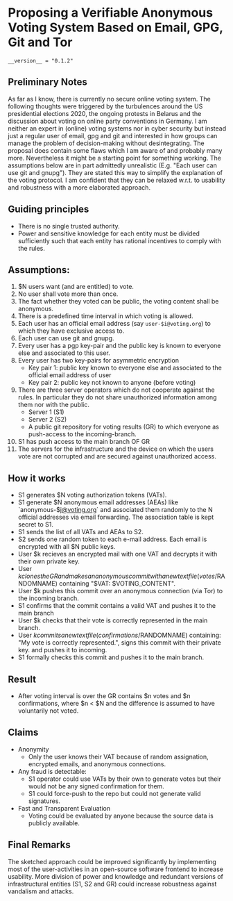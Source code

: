 # Proposing a Verifiable Anonymous Voting System Based on Email, GPG, Git and Tor

`__version__ = "0.1.2"`

## Preliminary Notes

As far as I know, there is currently no secure online voting system. The following thoughts were triggered by the turbulences around the US presidential elections 2020, the ongoing protests in Belarus and the discussion about voting on online party conventions in Germany. I am neither an expert in (online) voting systems nor in cyber security but instead just a regular user of email, gpg and git and interested in how groups can manage the problem of decision-making without desintegrating. The proposal does contain some flaws which I am aware of and probably many more. Nevertheless it might be a starting point for something working. The assumptions below are in part admittedly unrealistic (E.g. "Each user can use git and gnupg"). They are stated this way to simplify the explanation of the voting protocol. I am confident that they can be relaxed w.r.t. to usability and robustness with a more elaborated approach.

## Guiding principles

- There is no single trusted authority.
- Power and sensitive knowledge for each entity must be divided sufficiently such that each entity has rational incentives to comply with the rules.

## Assumptions:

1. $N users want (and are entitled) to vote.
2. No user shall vote more than once.
3. The fact whether they voted can be public, the voting content shall be anonymous.
4. There is a predefined time interval in which voting is allowed.
5. Each user has an official email address (say `user-$i@voting.org`) to which they have exclusive access to.
6. Each user can use git and gnupg.
7. Every user has a pgp key-pair and the public key is known to everyone else and associated to this user.
8. Every user has two key-pairs for asymmetric encryption
    - Key pair 1: public key known to everyone else and associated to the official email address of user
    - Key pair 2: public key not known to anyone (before voting)
9. There are three server operators which do not cooperate against the rules. In particular they do not share unauthorized information among them nor with the public.
    - Server 1 (S1)
    - Server 2 (S2)
    - A public git repository for voting results (GR) to which everyone as push-access to the incoming-branch.
10. S1 has push access to the main branch OF GR
11. The servers for the infrastructure and the device on which the users vote are not corrupted and are secured against unauthorized access.


## How it works

- S1 generates $N voting authorization tokens (VATs).
- S1 generate $N anonymous email addresses (AEAs) like `anonymous-$j@voting.org` and associated them randomly to the N official addresses via email forwarding. The association table is kept secret to S1.
- S1 sends the list of all VATs and AEAs to S2.
- S2 sends one random token to each e-mail address. Each email is encrypted with all $N public keys.
- User $k recieves an encrypted mail with one VAT and decrypts it with their own private key.
- User $k clones the GR and makes an anonymous commit with a new text file (votes/$RANDOMNAME) containing "$VAT: $VOTING_CONTENT".
- User $k pushes this commit over an anonymous connection (via Tor) to the incoming branch.
- S1 confirms that the commit contains a valid VAT and pushes it to the main branch
- User $k checks that their vote is correctly represented in the main branch.
- User $k commits a new text file (confirmations/$RANDOMNAME) containing: "My vote is correctly represented.", signs this commit with their private key. and pushes it to incoming.
- S1 formally checks this commit and pushes it to the main branch.

## Result

- After voting interval is over the GR contains $n votes and $n confirmations, where $n < $N and the difference is assumed to have voluntarily not voted.

## Claims

- Anonymity
    - Only the user knows their VAT because of random assignation, encrypted emails, and anonymous connections.
- Any fraud is detectable:
    - S1 operator could use VATs by their own to generate votes but their would not be any signed confirmation for them.
    - S1 could force-push to the repo but could not generate valid signatures.
- Fast and Transparent Evaluation
    - Voting could be evaluated by anyone because the source data is publicly available.

## Final Remarks

The sketched approach could be improved significantly by implementing most of the user-activities in an open-source software frontend to increase usability. More division of power and knowledge and redundant versions of infrastructural entities (S1, S2 and GR) could increase robustness against vandalism and attacks.


